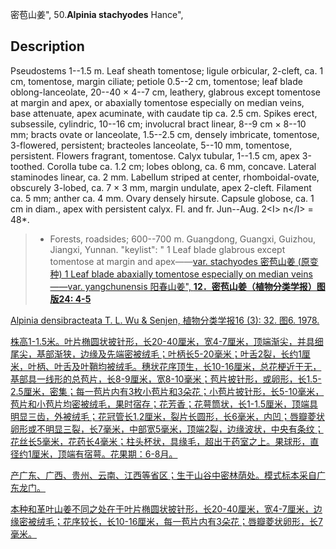 密苞山姜",
50.**Alpinia stachyodes** Hance",

## Description
Pseudostems 1--1.5 m. Leaf sheath tomentose; ligule orbicular, 2-cleft, ca. 1 cm, tomentose, margin ciliate; petiole 0.5--2 cm, tomentose; leaf blade oblong-lanceolate, 20--40 × 4--7 cm, leathery, glabrous except tomentose at margin and apex, or abaxially tomentose especially on median veins, base attenuate, apex acuminate, with caudate tip ca. 2.5 cm. Spikes erect, subsessile, cylindric, 10--16 cm; involucral bract linear, 8--9 cm × 8--10 mm; bracts ovate or lanceolate, 1.5--2.5 cm, densely imbricate, tomentose, 3-flowered, persistent; bracteoles lanceolate, 5--10 mm, tomentose, persistent. Flowers fragrant, tomentose. Calyx tubular, 1--1.5 cm, apex 3-toothed. Corolla tube ca. 1.2 cm; lobes oblong, ca. 6 mm, concave. Lateral staminodes linear, ca. 2 mm. Labellum striped at center, rhomboidal-ovate, obscurely 3-lobed, ca. 7 × 3 mm, margin undulate, apex 2-cleft. Filament ca. 5 mm; anther ca. 4 mm. Ovary densely hirsute. Capsule globose, ca. 1 cm in diam., apex with persistent calyx. Fl. and fr. Jun--Aug. 2&lt;I&gt; n&lt;/I&gt; = 48*.

> * Forests, roadsides; 600--700 m. Guangdong, Guangxi, Guizhou, Jiangxi, Yunnan.
  "keylist": "
1 Leaf blade glabrous except tomentose at margin and apex——<a href='/info/Alpinia stachyodes var. stachyodes?t=foc'>var. stachyodes 密苞山姜 (原变种)
1 Leaf blade abaxially tomentose especially on median veins——<a href='/info/Alpinia stachyodes var. yangchunensis?t=foc'>var. yangchunensis 阳春山姜",
**12．密苞山姜（植物分类学报）图版24: 4-5**

Alpinia densibracteata T. L. Wu & Senjen, 植物分类学报16 (3): 32. 图6. 1978.

株高1-1.5米。叶片椭圆状披针形，长20-40厘米，宽4-7厘米，顶端渐尖，并具细尾尖，基部渐狭，边缘及先端密被绒毛；叶柄长5-20毫米；叶舌2裂，长约1厘米，叶柄、叶舌及叶鞘均被绒毛。穗状花序顶生，长10-16厘米，总花梗近于无，基部具一线形的总苞片，长8-9厘米，宽8-10毫米；苞片披针形，或卵形，长1.5-2.5厘米，密集；每一苞片内有3枚小苞片和3朵花；小苞片披针形，长5-10毫米，苞片和小苞片均密被绒毛，果时宿存；花芳香；花萼筒状，长1-1.5厘米，顶端具明显三齿，外被绒毛；花冠管长1.2厘米，裂片长圆形，长6毫米，内凹；唇瓣菱状卵形或不明显三裂，长7毫米，中部宽5毫米，顶端2裂，边缘波状，中央有条纹；花丝长5毫米，花药长4毫米；柱头杯状，具缘毛，超出于药室之上。果球形，直径约1厘米，顶端有宿萼。花果期：6-8月。

产广东、广西、贵州、云南、江西等省区；生于山谷中密林荫处。模式标本采自广东龙门。

本种和革叶山姜不同之处在于叶片椭圆状披针形，长20-40厘米，宽4-7厘米，边缘密被绒毛；花序较长，长10-16厘米，每一苞片内有3朵花；唇瓣菱状卵形，长7毫米。
